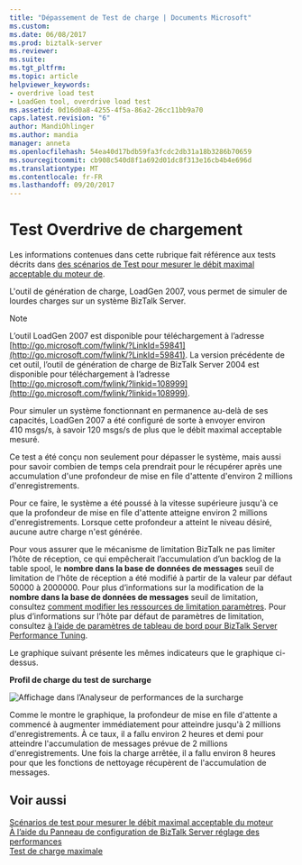 ```yaml
---
title: "Dépassement de Test de charge | Documents Microsoft"
ms.custom: 
ms.date: 06/08/2017
ms.prod: biztalk-server
ms.reviewer: 
ms.suite: 
ms.tgt_pltfrm: 
ms.topic: article
helpviewer_keywords:
- overdrive load test
- LoadGen tool, overdrive load test
ms.assetid: 0d16d0a8-4255-4f5a-86a2-26cc11bb9a70
caps.latest.revision: "6"
author: MandiOhlinger
ms.author: mandia
manager: anneta
ms.openlocfilehash: 54ea40d17bdb59fa3fcdc2db31a18b3286b70659
ms.sourcegitcommit: cb908c540d8f1a692d01dc8f313e16cb4b4e696d
ms.translationtype: MT
ms.contentlocale: fr-FR
ms.lasthandoff: 09/20/2017
---
```

# <a name="overdrive-load-test"></a>Test Overdrive de chargement
Les informations contenues dans cette rubrique fait référence aux tests décrits dans [des scénarios de Test pour mesurer le débit maximal acceptable du moteur de](../core/test-scenarios-for-measuring-mst-of-the-engine.md).  
  
 L'outil de génération de charge, LoadGen 2007, vous permet de simuler de lourdes charges sur un système BizTalk Server.  
  
> [!NOTE]
>  L’outil LoadGen 2007 est disponible pour téléchargement à l’adresse [http://go.microsoft.com/fwlink/?LinkId=59841](http://go.microsoft.com/fwlink/?LinkId=59841). La version précédente de cet outil, l’outil de génération de charge de BizTalk Server 2004 est disponible pour téléchargement à l’adresse [http://go.microsoft.com/fwlink/?linkid=108999](http://go.microsoft.com/fwlink/?linkid=108999).  
  
 Pour simuler un système fonctionnant en permanence au-delà de ses capacités, LoadGen 2007 a été configuré de sorte à envoyer environ 410 msgs/s, à savoir 120 msgs/s de plus que le débit maximal acceptable mesuré.  
  
 Ce test a été conçu non seulement pour dépasser le système, mais aussi pour savoir combien de temps cela prendrait pour le récupérer après une accumulation d'une profondeur de mise en file d'attente d'environ 2 millions d'enregistrements.  
  
 Pour ce faire, le système a été poussé à la vitesse supérieure jusqu'à ce que la profondeur de mise en file d'attente atteigne environ 2 millions d'enregistrements. Lorsque cette profondeur a atteint le niveau désiré, aucune autre charge n'est générée.  
  
 Pour vous assurer que le mécanisme de limitation BizTalk ne pas limiter l’hôte de réception, ce qui empêcherait l’accumulation d’un backlog de la table spool, le **nombre dans la base de données de messages** seuil de limitation de l’hôte de réception a été modifié à partir de la valeur par défaut 50000 à 2000000. Pour plus d’informations sur la modification de la **nombre dans la base de données de messages** seuil de limitation, consultez [comment modifier les ressources de limitation paramètres](../core/how-to-modify-resource-based-throttling-settings.md). Pour plus d’informations sur l’hôte par défaut de paramètres de limitation, consultez [à l’aide de paramètres de tableau de bord pour BizTalk Server Performance Tuning](../core/using-settings-dashboard-for-biztalk-server-performance-tuning.md).  
  
 Le graphique suivant présente les mêmes indicateurs que le graphique ci-dessus.  
  
 **Profil de charge du test de surcharge**  
  
 ![Affichage dans l’Analyseur de performances de la surcharge](../core/media/bts06-overdrive-load.gif "BTS06_Overdrive_Load")  
  
 Comme le montre le graphique, la profondeur de mise en file d'attente a commencé à augmenter immédiatement pour atteindre jusqu'à 2 millions d'enregistrements. À ce taux, il a fallu environ 2 heures et demi pour atteindre l'accumulation de messages prévue de 2 millions d'enregistrements. Une fois la charge arrêtée, il a fallu environ 8 heures pour que les fonctions de nettoyage récupèrent de l'accumulation de messages.  
  
## <a name="see-also"></a>Voir aussi  
 [Scénarios de test pour mesurer le débit maximal acceptable du moteur](../core/test-scenarios-for-measuring-mst-of-the-engine.md)   
 [À l’aide du Panneau de configuration de BizTalk Server réglage des performances](../core/using-settings-dashboard-for-biztalk-server-performance-tuning.md)   
 [Test de charge maximale](../core/sustainable-load-test.md)